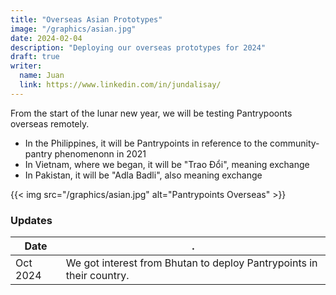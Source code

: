 ```yaml
---
title: "Overseas Asian Prototypes"
image: "/graphics/asian.jpg"
date: 2024-02-04
description: "Deploying our overseas prototypes for 2024"
draft: true
writer:
  name: Juan
  link: https://www.linkedin.com/in/jundalisay/
---
```



From the start of the lunar new year, we will be testing Pantrypoonts overseas remotely. 

- In the Philippines, it will be Pantrypoints in reference to the community-pantry phenomenonn in 2021
- In Vietnam, where we began, it will be "Trao Đổi", meaning exchange
- In Pakistan, it will be "Adla Badli", also meaning exchange  

{{< img src="/graphics/asian.jpg" alt="Pantrypoints Overseas" >}}




### Updates

Date | .
--- | ---
Oct 2024 | We got interest from Bhutan to deploy Pantrypoints in their country.

